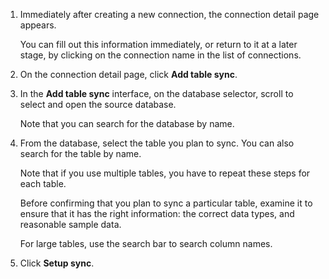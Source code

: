 1. Immediately after creating a new connection, the connection detail page appears.

   You can fill out this information immediately, or return to it at a later stage, by clicking on the connection name in the list of connections.

2. On the connection detail page, click **Add table sync**.
<!--
    <details>
    <summary>See how to initiate a new table sync</summary>
    <p><img src="../../images/dataflow-add-table-sync.png" alt="Add table sync"></p></details> -->

3. In the **Add table sync** interface, on the database selector, scroll to select and open the source database.

   Note that you can search for the database by name.
<!--
   <details>
     <summary>See how to specify the source database on the connection</summary>
     <p><img src="../../images/dataflow-select-database.png" alt="Select database"></p></details>  -->

4. From the database, select the table you plan to sync. You can also search for the table by name.

   Note that if you use multiple tables, you have to repeat these steps for each table.

   Before confirming that you plan to sync a particular table, examine it to ensure that it has the right information: the correct data types, and reasonable sample data.

   For large tables, use the search bar to search column names.
<!--
   <details>
     <summary>See how to examine the source table and its columns before sync</summary>
     <p><img src="../../images/dataflow-sync-table.png" alt="Examine table to sync and its columns"></p></details> -->

5. Click **Setup sync**.   

